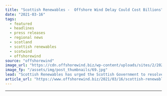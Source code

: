 ```yaml
---
title: "Scottish Renewables -  Offshore Wind Delay Could Cost Billions"
date: "2021-03-16"
tags: 
  - featured
  - headlines
  - press releases
  - regional news
  - scotland
  - scottish renewables
  - scotwind
  - offshorewind
source: "offshorewind"
image_url: "https://cdn.offshorewind.biz/wp-content/uploads/sites/2/2021/03/16124004/Scottish-Renewables-Offshore-Wind-Delay-Could-Cost-Billions.jpg"
image_fp: "/assets/img/post_thumbnails/69.jpg"
lead: "Scottish Renewables has urged the Scottish Government to resolve the delay to the ScotWind"
article_url: "https://www.offshorewind.biz/2021/03/16/scottish-renewables-offshore-wind-delay-could-cost-billions/"
---
```


---
